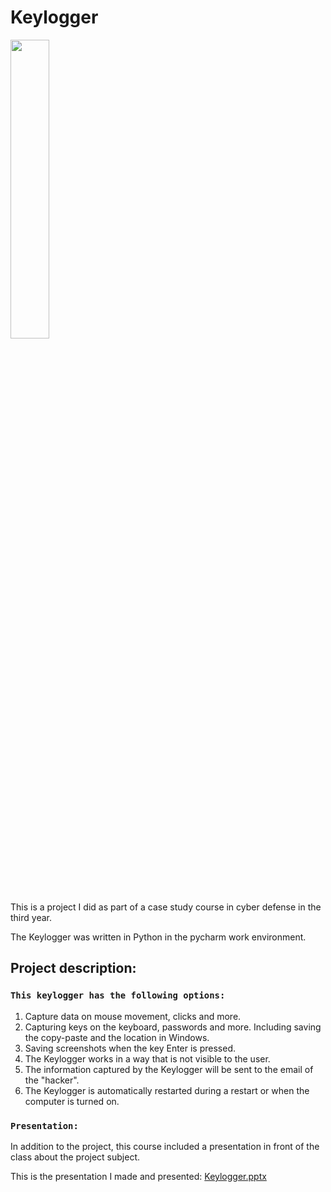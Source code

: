 # Keylogger

<img src="https://user-images.githubusercontent.com/93651794/222966006-e0344c1e-8de8-4d09-b681-b9ec223e0355.png" width="35%" height="35%" ></img>

This is a project I did as part of a case study course in cyber defense in the third year.

The Keylogger was written in Python in the pycharm work environment.

## Project description:

### `This keylogger has the following options:`

1. Capture data on mouse movement, clicks and more.
2. Capturing keys on the keyboard, passwords and more. Including saving the copy-paste and the location in Windows.
3. Saving screenshots when the key Enter is pressed.
4. The Keylogger works in a way that is not visible to the user.
5. The information captured by the Keylogger will be sent to the email of the "hacker".
6. The Keylogger is automatically restarted during a restart or when the computer is turned on.

### `Presentation:`

In addition to the project, this course included a presentation in front of the class about the project subject.

This is the presentation I made and presented:
[Keylogger.pptx](https://github.com/michaelilkanayev1997/Keylogger/files/10891989/Keylogger.pptx)
